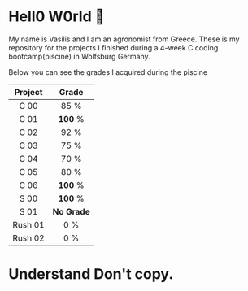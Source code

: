 # Hell0 W0rld 👏

My name is Vasilis and I am an agronomist from Greece. These is my repository for the projects I finished during a 4-week C
coding bootcamp(piscine) in Wolfsburg Germany.

Below you can see the grades I acquired during the piscine

| Project  |     Grade    |
|  :---:   |     :---:    |
|   C 00   |      85   %  |
|   C 01   |      **100**  %  |
|   C 02   |      92   %  |
|   C 03   |      75   %  |
|   C 04   |      70   %  |
|   C 05   |      80   %  |
|   C 06   |      **100**  %  |
|   S 00   |      **100**  %  |
|   S 01   | **No Grade**      |
| Rush 01  |      0    %  |
| Rush 02  |      0    %  |


# Understand Don't copy.
